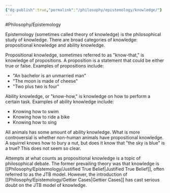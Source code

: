 ```yaml
---
{"dg-publish":true,"permalink":"/philosophy/epistemology/knowledge/"}
---
```


#Philosophy/Epistemology 

Epistemology (sometimes called theory of knowledge) is the philosophical study of knowledge. There are broad categories of knowledge: propositional knowledge and ability knowledge.

Propositional knowledge, sometimes referred to as "know-that," is knowledge of propositions. A proposition is a statement that could be either true or false. Examples of propositions include:
- "An bachelor is an unmarried man"
- "The moon is made of cheese"
- "Two plus two is four"

Ability knowledge, or "know-how," is knowledge on how to perform a certain task. Examples of ability knowledge include:
- Knowing how to swim
- Knowing how to ride a bike
- Knowing how to sing

All animals has some amount of ability knowledge. What is more controversial is whether non-human animals have propositional knowledge. A squirrel knows how to bury a nut, but does it know that "the sky is blue" is a true? This does not seem so clear.

Attempts at what counts as propositional knowledge is a topic of philosophical debate. The former prevailing theory was that knowledge is [[Philosophy/Epistemology/Justified True Belief\|Justified True Belief]], often referred to as the JTB model. However, the introduction of [[Philosophy/Epistemology/Gettier Cases\|Gettier Cases]] has cast serious doubt on the JTB model of knowledge.
